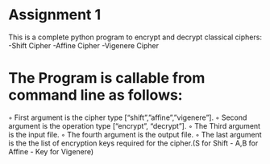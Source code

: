# Assignment 1
This is a complete python program to encrypt and decrypt classical ciphers:
-Shift Cipher
-Affine Cipher
-Vigenere Cipher
# The Program is callable from command line as follows:
◦ First argument is the cipher type [“shift”,”affine”,”vigenere”].
◦ Second argument is the operation type [“encrypt”, “decrypt”].
◦ The Third argument is the input file.
◦ The fourth argument is the output file.
◦ The last argument is the the list of encryption keys required for the cipher.(S for Shift - A,B for Affine - Key for Vigenere)

